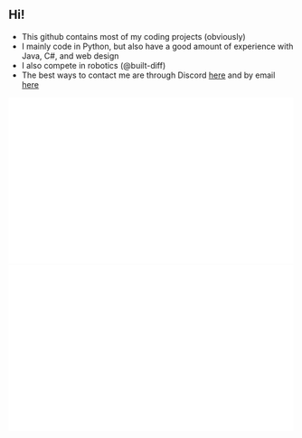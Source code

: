  ## Hi!
 

 - This github contains most of my coding projects (obviously)
 - I mainly code in Python, but also have a good amount of experience with Java, C#, and web design
 - I also compete in robotics (@built-diff)
 - The best ways to contact me are through Discord [here](https://discord.com/users/697913907528073296) and by email [here](mailto:somebody.4545@outlook.com)

[![My GitHub Language Stats](https://github.com/somebody4545/e/blob/master/generated/languages.svg)]()
[![My GitHub Stats (longer)](https://github.com/somebody4545/e/blob/master/generated/overview.svg)]()
<!---
somebody4545/somebody4545 is a ✨ special ✨ repository because its `README.md` (this file) appears on your GitHub profile.
You can click the Preview link to take a look at your changes.
--->
